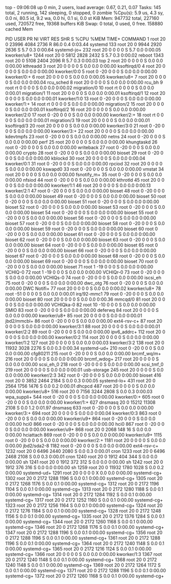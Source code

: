 top - 09:06:08 up 0 min,  2 users,  load average: 0.67, 0.21, 0.07
Tasks: 145 total,   2 running, 142 sleeping,   0 stopped,   0 zombie
%Cpu(s):  5.9 us,  4.3 sy,  0.0 ni, 80.5 id,  9.2 wa,  0.0 hi,  0.1 si,  0.0 st
KiB Mem:    947732 total,   227160 used,   720572 free,    19368 buffers
KiB Swap:        0 total,        0 used,        0 free.   158880 cached Mem

  PID USER      PR  NI    VIRT    RES    SHR S  %CPU %MEM     TIME+ COMMAND
    1 root      20   0   23996   4084   2736 R  86.0  0.4   0:03.44 systemd
  133 root      20   0    9944   2920   2636 S   5.7  0.3   0:00.64 systemd-jo+
  232 root      20   0       0      0      0 S   5.7  0.0   0:00.05 kworker/u8+
 1244 root      20   0    5812   2828   2432 S   5.7  0.3   0:00.02 reboot
 1343 root      20   0    5108   2404   2096 R   5.7  0.3   0:00.03 top
    2 root      20   0       0      0      0 S   0.0  0.0   0:00.00 kthreadd
    3 root      20   0       0      0      0 S   0.0  0.0   0:00.00 ksoftirqd/0
    4 root      20   0       0      0      0 S   0.0  0.0   0:00.00 kworker/0:0
    5 root       0 -20       0      0      0 S   0.0  0.0   0:00.00 kworker/0:+
    6 root      20   0       0      0      0 S   0.0  0.0   0:00.05 kworker/u8+
    7 root      20   0       0      0      0 S   0.0  0.0   0:00.04 rcu_sched
    8 root      20   0       0      0      0 S   0.0  0.0   0:00.00 rcu_bh
    9 root      rt   0       0      0      0 S   0.0  0.0   0:00.02 migration/0
   10 root      rt   0       0      0      0 S   0.0  0.0   0:00.01 migration/1
   11 root      20   0       0      0      0 S   0.0  0.0   0:00.01 ksoftirqd/1
   12 root      20   0       0      0      0 S   0.0  0.0   0:00.01 kworker/1:0
   13 root       0 -20       0      0      0 S   0.0  0.0   0:00.00 kworker/1:+
   14 root      rt   0       0      0      0 S   0.0  0.0   0:00.00 migration/2
   15 root      20   0       0      0      0 S   0.0  0.0   0:00.01 ksoftirqd/2
   16 root      20   0       0      0      0 S   0.0  0.0   0:00.00 kworker/2:0
   17 root       0 -20       0      0      0 S   0.0  0.0   0:00.00 kworker/2:+
   18 root      rt   0       0      0      0 S   0.0  0.0   0:00.01 migration/3
   19 root      20   0       0      0      0 S   0.0  0.0   0:00.01 ksoftirqd/3
   20 root      20   0       0      0      0 S   0.0  0.0   0:00.00 kworker/3:0
   21 root       0 -20       0      0      0 S   0.0  0.0   0:00.00 kworker/3:+
   22 root      20   0       0      0      0 S   0.0  0.0   0:00.00 kdevtmpfs
   23 root       0 -20       0      0      0 S   0.0  0.0   0:00.00 netns
   24 root       0 -20       0      0      0 S   0.0  0.0   0:00.00 perf
   25 root      20   0       0      0      0 S   0.0  0.0   0:00.00 khungtaskd
   26 root       0 -20       0      0      0 S   0.0  0.0   0:00.00 writeback
   27 root       0 -20       0      0      0 S   0.0  0.0   0:00.00 crypto
   28 root       0 -20       0      0      0 S   0.0  0.0   0:00.00 bioset
   29 root       0 -20       0      0      0 S   0.0  0.0   0:00.00 kblockd
   30 root      20   0       0      0      0 S   0.0  0.0   0:00.04 kworker/0:1
   31 root       0 -20       0      0      0 S   0.0  0.0   0:00.00 rpciod
   32 root      20   0       0      0      0 S   0.0  0.0   0:00.00 kswapd0
   33 root       0 -20       0      0      0 S   0.0  0.0   0:00.00 vmstat
   34 root      20   0       0      0      0 S   0.0  0.0   0:00.00 fsnotify_m+
   35 root       0 -20       0      0      0 S   0.0  0.0   0:00.00 nfsiod
   44 root       0 -20       0      0      0 S   0.0  0.0   0:00.00 kthrotld
   45 root      20   0       0      0      0 S   0.0  0.0   0:00.00 kworker/1:1
   46 root      20   0       0      0      0 S   0.0  0.0   0:00.13 kworker/2:1
   47 root       0 -20       0      0      0 S   0.0  0.0   0:00.00 bioset
   48 root       0 -20       0      0      0 S   0.0  0.0   0:00.00 bioset
   49 root       0 -20       0      0      0 S   0.0  0.0   0:00.00 bioset
   50 root       0 -20       0      0      0 S   0.0  0.0   0:00.00 bioset
   51 root       0 -20       0      0      0 S   0.0  0.0   0:00.00 bioset
   52 root       0 -20       0      0      0 S   0.0  0.0   0:00.00 bioset
   53 root       0 -20       0      0      0 S   0.0  0.0   0:00.00 bioset
   54 root       0 -20       0      0      0 S   0.0  0.0   0:00.00 bioset
   55 root       0 -20       0      0      0 S   0.0  0.0   0:00.00 bioset
   56 root       0 -20       0      0      0 S   0.0  0.0   0:00.00 bioset
   57 root       0 -20       0      0      0 S   0.0  0.0   0:00.00 bioset
   58 root       0 -20       0      0      0 S   0.0  0.0   0:00.00 bioset
   59 root       0 -20       0      0      0 S   0.0  0.0   0:00.00 bioset
   60 root       0 -20       0      0      0 S   0.0  0.0   0:00.00 bioset
   61 root       0 -20       0      0      0 S   0.0  0.0   0:00.00 bioset
   62 root       0 -20       0      0      0 S   0.0  0.0   0:00.00 bioset
   63 root       0 -20       0      0      0 S   0.0  0.0   0:00.00 bioset
   64 root       0 -20       0      0      0 S   0.0  0.0   0:00.00 bioset
   65 root       0 -20       0      0      0 S   0.0  0.0   0:00.00 bioset
   66 root       0 -20       0      0      0 S   0.0  0.0   0:00.00 bioset
   67 root       0 -20       0      0      0 S   0.0  0.0   0:00.00 bioset
   68 root       0 -20       0      0      0 S   0.0  0.0   0:00.00 bioset
   69 root       0 -20       0      0      0 S   0.0  0.0   0:00.00 bioset
   70 root       0 -20       0      0      0 S   0.0  0.0   0:00.00 bioset
   71 root       1 -19       0      0      0 S   0.0  0.0   0:00.00 VCHIQ-0
   72 root       1 -19       0      0      0 S   0.0  0.0   0:00.00 VCHIQr-0
   73 root       0 -20       0      0      0 S   0.0  0.0   0:00.00 VCHIQs-0
   74 root       0 -20       0      0      0 S   0.0  0.0   0:00.00 iscsi_eh
   75 root       0 -20       0      0      0 S   0.0  0.0   0:00.00 dwc_otg
   76 root       0 -20       0      0      0 S   0.0  0.0   0:00.00 DWC Notifi+
   77 root      20   0       0      0      0 S   0.0  0.0   0:00.02 kworker/u8+
   78 root     -51   0       0      0      0 S   0.0  0.0   0:00.01 irq/92-mmc1
   79 root       0 -20       0      0      0 S   0.0  0.0   0:00.00 bioset
   80 root      20   0       0      0      0 S   0.0  0.0   0:00.36 mmcqd/0
   81 root      20   0       0      0      0 S   0.0  0.0   0:00.00 VCHIQka-0
   82 root      10 -10       0      0      0 S   0.0  0.0   0:00.00 SMIO
   83 root       0 -20       0      0      0 S   0.0  0.0   0:00.00 deferwq
   84 root      20   0       0      0      0 S   0.0  0.0   0:00.00 kworker/u8+
   85 root      20   0       0      0      0 S   0.0  0.0   0:00.01 jbd2/mmcbl+
   86 root       0 -20       0      0      0 S   0.0  0.0   0:00.00 ext4-rsv-c+
   87 root      20   0       0      0      0 S   0.0  0.0   0:00.00 kworker/3:1
   88 root      20   0       0      0      0 S   0.0  0.0   0:00.01 kworker/2:2
   89 root       0 -20       0      0      0 S   0.0  0.0   0:00.00 ipv6_addrc+
  112 root      20   0       0      0      0 S   0.0  0.0   0:00.00 kworker/0:2
  114 root      20   0       0      0      0 S   0.0  0.0   0:00.00 kworker/1:2
  127 root      20   0       0      0      0 S   0.0  0.0   0:00.03 kworker/3:2
  138 root      20   0   11932   3028   2276 S   0.0  0.3   0:00.34 systemd-ud+
  210 root       0 -20       0      0      0 S   0.0  0.0   0:00.00 cfg80211
  215 root       0 -20       0      0      0 S   0.0  0.0   0:00.00 brcmf_wq/m+
  216 root      20   0       0      0      0 S   0.0  0.0   0:00.00 brcmf_wdog+
  217 root      20   0       0      0      0 S   0.0  0.0   0:00.00 scsi_eh_0
  218 root       0 -20       0      0      0 S   0.0  0.0   0:00.00 scsi_tmf_0
  219 root      20   0       0      0      0 S   0.0  0.0   0:00.01 usb-storage
  245 root      20   0       0      0      0 S   0.0  0.0   0:00.00 kworker/2:3
  342 root       0 -20       0      0      0 S   0.0  0.0   0:00.00 bioset
  416 root      20   0    3852   2464   2184 S   0.0  0.3   0:00.05 systemd-lo+
  431 root      20   0    2564   1756   1476 S   0.0  0.2   0:00.01 dhcpcd
  487 root      20   0       0      0      0 S   0.0  0.0   0:00.00 kworker/u8+
  516 root      20   0    7156   3244   2808 S   0.0  0.3   0:00.03 wpa_suppli+
  544 root       0 -20       0      0      0 S   0.0  0.0   0:00.00 kworker/0:+
  605 root       0 -20       0      0      0 S   0.0  0.0   0:00.00 kworker/1:+
  627 dnsmasq   20   0   15212  11308   2108 S   0.0  1.2   0:01.97 dnsmasq
  633 root       0 -20       0      0      0 S   0.0  0.0   0:00.00 kworker/3:+
  694 root      20   0       0      0      0 S   0.0  0.0   0:00.04 kworker/0:3
  863 root       0 -20       0      0      0 S   0.0  0.0   0:00.00 kworker/u9+
  864 root       0 -20       0      0      0 S   0.0  0.0   0:00.00 hci0
  866 root       0 -20       0      0      0 S   0.0  0.0   0:00.00 hci0
  867 root       0 -20       0      0      0 S   0.0  0.0   0:00.00 kworker/u9+
  868 root      20   0    2068    148     16 S   0.0  0.0   0:00.00 hciattach
  869 root       0 -20       0      0      0 S   0.0  0.0   0:00.00 kworker/u9+
 1115 root       0 -20       0      0      0 S   0.0  0.0   0:00.00 kworker/2:+
 1181 root      20   0       0      0      0 S   0.0  0.0   0:00.00 jbd2/sda2-8
 1182 root       0 -20       0      0      0 S   0.0  0.0   0:00.00 ext4-rsv-c+
 1232 root      20   0    6496   2440   2080 S   0.0  0.3   0:00.01 cron
 1233 root      20   0    6496   2468   2108 S   0.0  0.3   0:00.01 cron
 1240 root      20   0    1912    404    344 S   0.0  0.0   0:00.00 sh
 1241 root      20   0    1912    372    312 S   0.0  0.0   0:00.00 sh
 1242 root      20   0    1912    376    316 S   0.0  0.0   0:00.00 sh
 1259 root      20   0   11932   1780   1028 S   0.0  0.2   0:00.00 systemd-ud+
 1291 root      20   0       0      0      0 X   0.0  0.0   0:00.00 systemd-cg+
 1302 root      20   0    2172   1288   1196 S   0.0  0.1   0:00.00 systemd-cg+
 1305 root      20   0    2172   1268   1176 S   0.0  0.1   0:00.00 systemd-cg+
 1312 root      20   0    2172   1196   1104 S   0.0  0.1   0:00.00 systemd-cg+
 1313 root      20   0    2172   1280   1188 S   0.0  0.1   0:00.00 systemd-cg+
 1314 root      20   0    2172   1284   1192 S   0.0  0.1   0:00.00 systemd-cg+
 1317 root      20   0    2172   1252   1160 S   0.0  0.1   0:00.00 systemd-cg+
 1323 root      20   0    2172   1256   1164 S   0.0  0.1   0:00.00 systemd-cg+
 1324 root      20   0    2172   1276   1184 S   0.0  0.1   0:00.00 systemd-cg+
 1328 root      20   0    2172   1248   1156 S   0.0  0.1   0:00.00 systemd-cg+
 1335 root      20   0    2172   1376   1284 S   0.0  0.1   0:00.00 systemd-cg+
 1344 root      20   0    2172   1260   1168 S   0.0  0.1   0:00.00 systemd-cg+
 1346 root      20   0    2172   1268   1176 S   0.0  0.1   0:00.00 systemd-cg+
 1347 root      20   0    2172   1288   1196 S   0.0  0.1   0:00.00 systemd-cg+
 1356 root      20   0    2172   1288   1196 S   0.0  0.1   0:00.00 systemd-cg+
 1361 root      20   0    2172   1288   1196 S   0.0  0.1   0:00.00 systemd-cg+
 1364 root      20   0    2172   1240   1148 S   0.0  0.1   0:00.00 systemd-cg+
 1365 root      20   0    2172   1216   1124 S   0.0  0.1   0:00.00 systemd-cg+
 1366 root      20   0       0      0      0 S   0.0  0.0   0:00.00 kworker/1:3
 1367 root      20   0    2172   1240   1148 S   0.0  0.1   0:00.00 systemd-cg+
 1368 root      20   0    2172   1240   1148 S   0.0  0.1   0:00.00 systemd-cg+
 1369 root      20   0    2172   1264   1172 S   0.0  0.1   0:00.00 systemd-cg+
 1371 root      20   0    2172   1288   1196 S   0.0  0.1   0:00.00 systemd-cg+
 1372 root      20   0    2172   1260   1168 S   0.0  0.1   0:00.00 systemd-cg+
